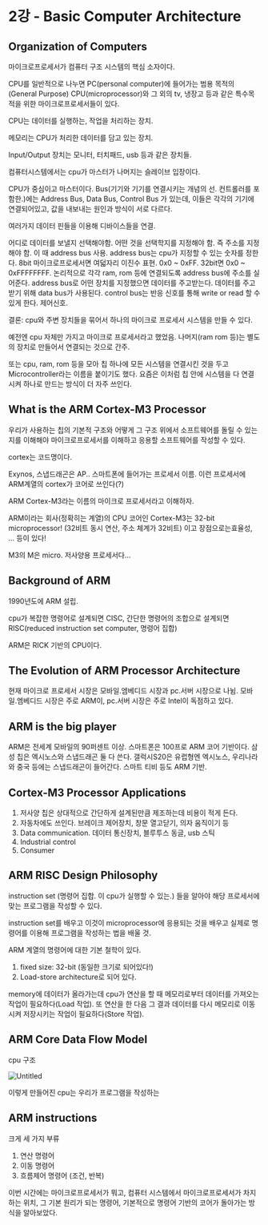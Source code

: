 # 2강 - Basic Computer Architecture

## Organization of Computers

마이크로프로세서가 컴퓨터 구조 시스템의 핵심 소자이다.

CPU를 일반적으로 나누면 PC(personal computer)에 들어가는 범용 목적의(General Purpose) CPU(microprocessor)와 그 외의 tv, 냉장고 등과 같은 특수목적을 위한 마이크로프로세서들이 있다. 

CPU는 데이터를 실행하는, 작업을 처리하는 장치.

메모리는 CPU가 처리한 데이터를 담고 있는 장치.

Input/Output 장치는 모니터, 터치패드, usb 등과 같은 장치들.

컴퓨터시스템에서는 cpu가 마스터가 나머지는 슬레이브 입장이다.

CPU가 중심이고 마스터이다. Bus(기기와 기기를 연결시키는 개념의 선. 컨트롤러를 포함한.)에는 Address Bus, Data Bus, Control Bus 가 있는데, 이들은 각각의 기기에 연결되어있고, 값을 내보내는 원인과 방식이 서로 다르다. 

여러가지 데이터 핀들을 이용해 디바이스들을 연결.

어디로 데이터를 보낼지 선택해야함. 어떤 것을 선택학지를 지정해야 함. 즉 주소를 지정해야 함. 이 때 address bus 사용. address bus는 cpu가 지정할 수 있는 숫자를 정한다. 8bit 마이크로프로세서면 여덟자리 이진수 표현. 0x0 ~ 0xFF. 32bit면 0x0 ~ 0xFFFFFFFF. 논리적으로 각각 ram, rom 등에 연결되도록 address bus에 주소를 실어준다. address bus로 어떤 장치를 지정했으면 데이터를 주고받는다. 데이터를 주고받기 위해 data bus가 사용된다. control bus는 반응 신호를 통해 write or read 할 수 있게 한다. 제어신호. 

결론: cpu와 주변 장치들을 묶어서 하나의 마이크로 프로세서 시스템을 만들 수 있다. 

예전엔 cpu 자체만 가지고 마이크로 프로세서라고 했었음. 나머지(ram rom 등)는 별도의 장치로 만들어서 연결되는 것으로 간주. 

또는 cpu, ram, rom 등을 모아 칩 하나에 모든 시스템을 연결시킨 것을 두고 Microcontroller라는 이름을 붙이기도 했다. 요즘은 이처럼 칩 안에 시스템을 다 연결시켜 하나로 만드는 방식이 더 자주 쓰인다.

## What is the ARM Cortex-M3 Processor

우리가 사용하는 칩의 기본적 구조와 어떻게 그 구조 위에서 소프트웨어를 돌릴 수 있는지를 이해해야 마이크로프로세서를 이해하고 응용할 소프트웨어를 작성할 수 있다.

cortex는 코드명이다.

Exynos, 스냅드래곤은 AP.. 스마트폰에 들어가는 프로세서 이름. 이런 프로세서에 ARM계열의 cortex가 코어로 쓰인다(?)

ARM Cortex-M3라는 이름의 마이크로 프로세서라고 이해하자.

ARM이라는 회사(정확히는 계열)의 CPU 코어인 Cortex-M3는 32-bit microprocessor! (32비트 동시 연산, 주소 체계가 32비트) 이고 장점으로는효율성, ... 등이 있다!

M3의 M은 micro. 저사양용 프로세서다...

## Background of ARM

1990년도에 ARM 설립.

cpu가 복잡한 명령어로 설계되면 CISC, 간단한 명령어의 조합으로 설계되면 RISC(reduced instruction set computer, 명령어 집합)

ARM은 RICK 기반의 CPU이다.

## The Evolution of ARM Processor Architecture

현재 마이크로 프로세서 시장은 모바일.엠베디드 시장과 pc.서버 시장으로 나뉨. 모바일.엠베디드 시장은 주로 ARM이, pc.서버 시장은 주로 Intel이 독점하고 있다.

## ARM is the big player

ARM은 전세계 모바일의 90퍼센트 이상. 스마트폰은 100프로 ARM 코어 기반이다.  삼성 칩은 엑시노스와 스냅드래곤 둘 다 쓴다. 갤럭시S20은 유럽형엔 엑시노스, 우리나라와 중국 등에는 스냅드래곤이 들어간다.  스마트 티비 등도 ARM 기반. 

## Cortex-M3 Processor Applications

1. 저사양 칩은 상대적으로 간단하게 설계된만큼 제조하는데 비용이 적게 든다.
2. 자동차에도 쓰인다. 브레이크 제어장치, 창문 열고닫기, 의자 움직이기 등
3. Data communication. 데이터 통신장치, 블루투스 동글, usb 스틱
4. Industrial control
5. Consumer 

## ARM RISC Design Philosophy

instruction  set (명령어 집합. 이 cpu가 실행할 수 있는.) 들을 알아야 해당 프로세서에 맞는 프로그램을 작성할 수 있다.

instruction set를 배우고 이것이 microprocessor에 응용되는 것을 배우고 실제로 명령어를 이용해 프로그램을 작성하는 법을 배울 것.

ARM 계열의 명령어에 대한 기본 철학이 있다.

1. fixed size: 32-bit (동일한 크기로 되어있다!)
2. Load-store architecture로 되어 있다.

memory에 데이터가 올라가는데 cpu가 연산을 할 때 메모리로부터 데이터를 가져오는 작업이 필요하다(Load 작업). 또 연산을 한 다음 그 결과 데이터를 다시 메모리로 이동시켜 저장시키는 작업이 필요하다(Store 작업).

## ARM Core Data Flow Model

cpu 구조

![Untitled](2%E1%84%80%E1%85%A1%E1%86%BC%20-%20Basic%20Computer%20Architecture%207ed69dd32db5435c8aeface9479343e8/Untitled.png)

이렇게 만들어진 cpu는 우리가 프로그램을 작성하는 

## ARM instructions

크게 세 가지 부류

1. 연산 명령어
2. 이동 명령어
3. 흐름제어 명령어 (조건, 반복)

이번 시간에는 마이크로프로세서가 뭐고, 컴퓨터 시스템에서 마이크로프로세서가 차지하는 위치,  그 기본 원리가 되는 명령어, 기본적으로 명령어 기반의 코어가 돌아가는 방식을 알아보았다.